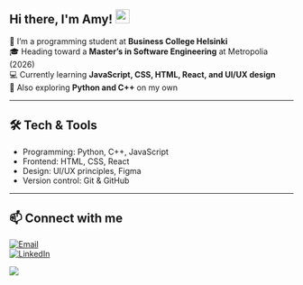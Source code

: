 ## Hi there, I'm Amy! <img src="https://camo.githubusercontent.com/d04509037f646eab5c2d6d130574ef059fa8eef92e45a139a827a8d06e9d5042/68747470733a2f2f656d6f6a69732e736c61636b6d6f6a69732e636f6d2f656d6f6a69732f696d616765732f313533363335313037352f343539342f626c6f622d776176652e676966" width="25" />


🌱 I’m a programming student at **Business College Helsinki**  
🎓 Heading toward a **Master’s in Software Engineering** at Metropolia (2026)  
💻 Currently learning **JavaScript, CSS, HTML, React, and UI/UX design**  
🎨 Also exploring **Python and C++** on my own  

---

## 🛠️ Tech & Tools  
- Programming: Python, C++, JavaScript  
- Frontend: HTML, CSS, React  
- Design: UI/UX principles, Figma  
- Version control: Git & GitHub  

---

## 📫 Connect with me  
[![Email](https://img.shields.io/badge/Email-amy.platt%40hotmail.com-blue?style=flat&logo=gmail)](mailto:amy.platt@hotmail.com)  
[![LinkedIn](https://img.shields.io/badge/LinkedIn-%230077B5.svg?logo=linkedin&logoColor=white)](https://linkedin.com/in/amy-platt-2213a0358)

[![](https://visitcount.itsvg.in/api?id=bean-123&icon=5&color=0)](https://visitcount.itsvg.in)
